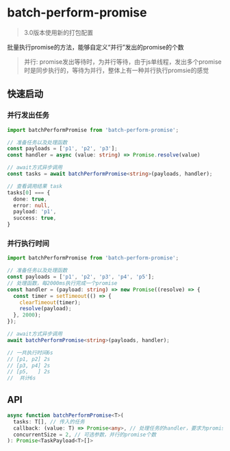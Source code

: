 # batch-perform-promise

> 3.0版本使用新的打包配置

批量执行promise的方法，能够自定义“并行”发出的promise的个数

> 并行: promise发出等待时，为并行等待，由于js单线程，发出多个promise时是同步执行的，等待为并行，整体上有一种并行执行promsie的感觉


## 快速启动

### 并行发出任务

```ts
import batchPerformPromise from 'batch-perform-promise';

// 准备任务以及处理函数
const payloads = ['p1', 'p2', 'p3'];
const handler = async (value: string) => Promise.resolve(value)

// await方式异步调用
const tasks = await batchPerformPromise<string>(payloads, handler);

// 查看调用结果 task
tasks[0] === {
  done: true,
  error: null,
  payload: 'p1',
  success: true,
}
```

### 并行执行时间

```ts
import batchPerformPromise from 'batch-perform-promise';

// 准备任务以及处理函数
const payloads = ['p1', 'p2', 'p3', 'p4', 'p5'];
// 处理函数，每2000ms执行完成一个promise
const handler = (payload: string) => new Promise((resolve) => {
  const timer = setTimeout(() => {
    clearTimeout(timer);
    resolve(payload);
  }, 2000);
});

// await方式异步调用
await batchPerformPromise<string>(payloads, handler);

// 一共执行时间6s
// [p1, p2] 2s
// [p3, p4] 2s
// [p5,   ] 2s
//  共计6s
```

## API

```ts
async function batchPerformPromise<T>(
  tasks: T[], // 传入的任务
  callback: (value: T) => Promise<any>, // 处理任务的handler，要求为promise调用
  concurrentSize = 2, // 可选参数，并行的promise个数
): Promise<TaskPayload<T>[]>
```
